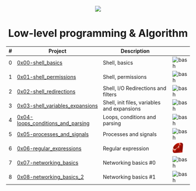 <p align="center">
  <img src="https://user-images.githubusercontent.com/81387977/155136726-0acad71c-42d2-41f0-ad62-784d315048b8.png" />
</p>
<h1 align="center">Low-level programming & Algorithm</h1>

<div align="center">

| # | Project | Description |  |  
| :-----------: | ----------- | ----------- | ----------- |  
| 0 | [0x00-shell_basics](https://github.com/cabreraezequiel/holberton-system_engineering-devops/tree/master/0x00-shell_basics "0x00-shell_basics") | Shell, basics | <img src="https://camo.githubusercontent.com/bbb327d6ba7708520eaafd13396fed64d73bf5df5c4cdd0ba03cf0843f7a9340/68747470733a2f2f7777772e766563746f726c6f676f2e7a6f6e652f6c6f676f732f676e755f626173682f676e755f626173682d69636f6e2e737667" alt="bash" width="30" height="30"/> |  
| 1 | [0x01-shell_permissions](https://github.com/cabreraezequiel/holberton-system_engineering-devops/tree/master/0x01-shell_permissions "0x01-shell_permissions") | Shell, permissions | <img src="https://camo.githubusercontent.com/bbb327d6ba7708520eaafd13396fed64d73bf5df5c4cdd0ba03cf0843f7a9340/68747470733a2f2f7777772e766563746f726c6f676f2e7a6f6e652f6c6f676f732f676e755f626173682f676e755f626173682d69636f6e2e737667" alt="bash" width="30" height="30"/> |  
| 2 | [0x02-shell_redirections](https://github.com/cabreraezequiel/holberton-system_engineering-devops/tree/master/0x02-shell_redirections "0x02-shell_redirections") | Shell, I/O Redirections and filters | <img src="https://camo.githubusercontent.com/bbb327d6ba7708520eaafd13396fed64d73bf5df5c4cdd0ba03cf0843f7a9340/68747470733a2f2f7777772e766563746f726c6f676f2e7a6f6e652f6c6f676f732f676e755f626173682f676e755f626173682d69636f6e2e737667" alt="bash" width="30" height="30"/> |  
| 3 | [0x03-shell_variables_expansions](https://github.com/cabreraezequiel/holberton-system_engineering-devops/tree/master/0x03-shell_variables_expansions "0x03-shell_variables_expansions") | Shell, init files, variables and expansions | <img src="https://camo.githubusercontent.com/bbb327d6ba7708520eaafd13396fed64d73bf5df5c4cdd0ba03cf0843f7a9340/68747470733a2f2f7777772e766563746f726c6f676f2e7a6f6e652f6c6f676f732f676e755f626173682f676e755f626173682d69636f6e2e737667" alt="bash" width="30" height="30"/> |  
| 4 | [0x04-loops_conditions_and_parsing](https://github.com/cabreraezequiel/holberton-system_engineering-devops/tree/master/0x04-loops_conditions_and_parsing "0x04-loops_conditions_and_parsing") | Loops, conditions and parsing  | <img src="https://camo.githubusercontent.com/bbb327d6ba7708520eaafd13396fed64d73bf5df5c4cdd0ba03cf0843f7a9340/68747470733a2f2f7777772e766563746f726c6f676f2e7a6f6e652f6c6f676f732f676e755f626173682f676e755f626173682d69636f6e2e737667" alt="bash" width="30" height="30"/> |  
| 5 | [0x05-processes_and_signals](https://github.com/cabreraezequiel/holberton-system_engineering-devops/tree/master/0x05-processes_and_signals "0x05-processes_and_signals") | Processes and signals | <img src="https://camo.githubusercontent.com/bbb327d6ba7708520eaafd13396fed64d73bf5df5c4cdd0ba03cf0843f7a9340/68747470733a2f2f7777772e766563746f726c6f676f2e7a6f6e652f6c6f676f732f676e755f626173682f676e755f626173682d69636f6e2e737667" alt="bash" width="30" height="30"/> |  
| 6 | [0x06-regular_expressions](https://github.com/cabreraezequiel/holberton-system_engineering-devops/tree/master/0x06-regular_expressions "0x06-regular_expressions") | Regular expression | <img src="https://raw.githubusercontent.com/devicons/devicon/master/icons/ruby/ruby-original.svg" alt="ruby" width="30" height="30"/> |  
| 7 | [0x07-networking_basics](https://github.com/cabreraezequiel/holberton-system_engineering-devops/tree/master/0x07-networking_basics "0x07-networking_basics") | Networking basics #0 | <img src="https://camo.githubusercontent.com/bbb327d6ba7708520eaafd13396fed64d73bf5df5c4cdd0ba03cf0843f7a9340/68747470733a2f2f7777772e766563746f726c6f676f2e7a6f6e652f6c6f676f732f676e755f626173682f676e755f626173682d69636f6e2e737667" alt="bash" width="30" height="30"/> |  
| 8 | [0x08-networking_basics_2](https://github.com/cabreraezequiel/holberton-system_engineering-devops/tree/master/0x08-networking_basics_2 "0x08-networking_basics_2") | Networking basics #1 | <img src="https://camo.githubusercontent.com/bbb327d6ba7708520eaafd13396fed64d73bf5df5c4cdd0ba03cf0843f7a9340/68747470733a2f2f7777772e766563746f726c6f676f2e7a6f6e652f6c6f676f732f676e755f626173682f676e755f626173682d69636f6e2e737667" alt="bash" width="30" height="30"/> |  

</div>
